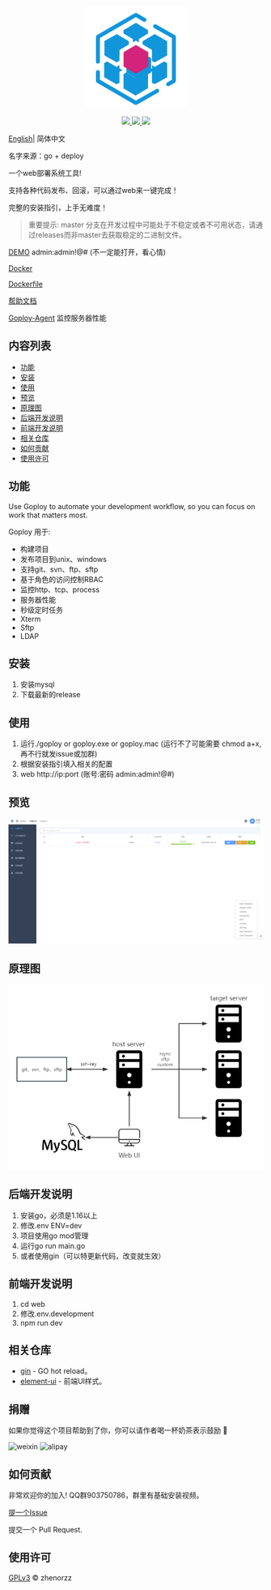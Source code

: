 <p align=center>
    <img src="./banner.png" alt="logo" title="logo" />
</p>

<p align="center">
  <a href="#">
      <img src="https://img.shields.io/badge/readme%20style-standard-brightgreen.svg">
  </a>
  <a href="#">
      <img src="https://img.shields.io/badge/give%20me-a%20star-green.svg">
    </a>
  <a href="LICENSE">
    <img src="https://img.shields.io/badge/License-MIT-yellow.svg">
  </a>
</p>

[English](./README.md)| 简体中文

名字来源：go + deploy

一个web部署系统工具!

支持各种代码发布、回滚，可以通过web来一键完成！

完整的安装指引，上手无难度！

> 重要提示: master 分支在开发过程中可能处于不稳定或者不可用状态，请通过releases而非master去获取稳定的二进制文件。

[DEMO](http://demo.goploy.icu) admin:admin!@# (不一定能打开，看心情)

[Docker](https://hub.docker.com/r/zhenorzz/goploy)

[Dockerfile](./docker/Dockerfile)

[帮助文档](https://docs.goploy.icu)

[Goploy-Agent](https://github.com/zhenorzz/goploy-agent) 监控服务器性能

## 内容列表

- [功能](#功能)
- [安装](#安装)
- [使用](#使用)
- [预览](#预览)
- [原理图](#原理图)
- [后端开发说明](#后端开发说明)
- [前端开发说明](#前端开发说明)
- [相关仓库](#相关仓库)
- [如何贡献](#如何贡献)
- [使用许可](#使用许可)

## 功能

Use Goploy to automate your development workflow, so you can focus on work that matters most.

Goploy 用于:

- 构建项目
- 发布项目到unix、windows
- 支持git、svn、ftp、sftp
- 基于角色的访问控制RBAC
- 监控http、tcp、process
- 服务器性能
- 秒级定时任务
- Xterm
- Sftp
- LDAP

## 安装
1. 安装mysql
2. 下载最新的release

## 使用
1. 运行./goploy or goploy.exe or goploy.mac (运行不了可能需要 chmod a+x, 再不行就发issue或加群)
2. 根据安装指引填入相关的配置
3. web http://ip:port  (账号:密码 admin:admin!@#)

## 预览
![预览](./preview_zh.png)

## 原理图
![原理图](./goploy.png)

## 后端开发说明
1. 安装go，必须是1.16以上
2. 修改.env ENV=dev
3. 项目使用go mod管理
4. 运行go run main.go
5. 或者使用gin（可以特更新代码，改变就生效）

## 前端开发说明
1. cd web
2. 修改.env.development
3. npm run dev

## 相关仓库

- [gin](https://github.com/codegangsta/gin) - GO hot reload。
- [element-ui](https://github.com/ElemeFE/element) - 前端UI样式。

## 捐赠

如果你觉得这个项目帮助到了你，你可以请作者喝一杯奶茶表示鼓励 🥛

<p>
  <img src="https://www.goploy.icu/weixin.png" width="200" alt="weixin">
  <img src="https://www.goploy.icu/alipay.png" width="209" alt="alipay">
</p>

## 如何贡献

非常欢迎你的加入! QQ群903750786，群里有基础安装视频。

[提一个Issue](https://github.com/zhenorzz/goploy/issues/new) 

提交一个 Pull Request.

## 使用许可

[GPLv3](LICENSE) © zhenorzz

